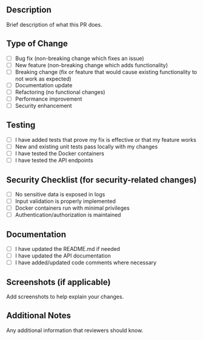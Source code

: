 ## Description

Brief description of what this PR does.

## Type of Change

- [ ] Bug fix (non-breaking change which fixes an issue)
- [ ] New feature (non-breaking change which adds functionality)
- [ ] Breaking change (fix or feature that would cause existing functionality to not work as expected)
- [ ] Documentation update
- [ ] Refactoring (no functional changes)
- [ ] Performance improvement
- [ ] Security enhancement

## Testing

- [ ] I have added tests that prove my fix is effective or that my feature works
- [ ] New and existing unit tests pass locally with my changes
- [ ] I have tested the Docker containers
- [ ] I have tested the API endpoints

## Security Checklist (for security-related changes)

- [ ] No sensitive data is exposed in logs
- [ ] Input validation is properly implemented
- [ ] Docker containers run with minimal privileges
- [ ] Authentication/authorization is maintained

## Documentation

- [ ] I have updated the README.md if needed
- [ ] I have updated the API documentation
- [ ] I have added/updated code comments where necessary

## Screenshots (if applicable)

Add screenshots to help explain your changes.

## Additional Notes

Any additional information that reviewers should know.
